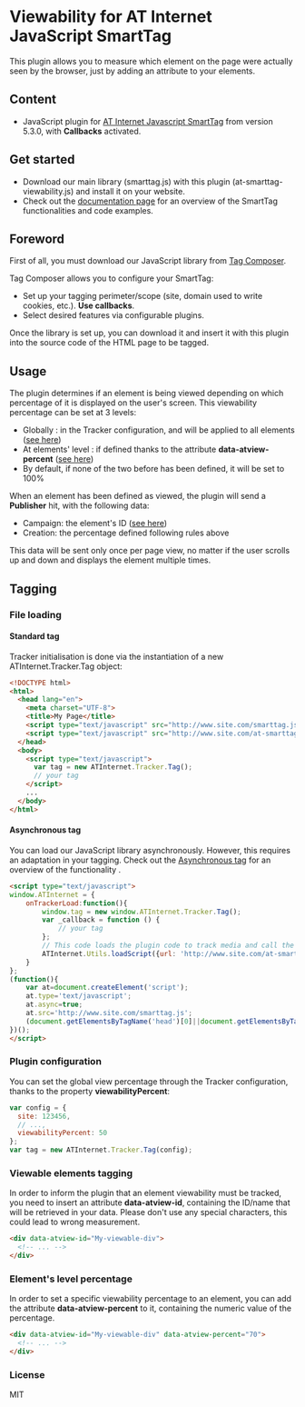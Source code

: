 # Viewability for AT Internet JavaScript SmartTag

This plugin allows you to measure which element on the page were actually seen by the browser, just by adding an attribute to your elements.

## Content

*	JavaScript plugin for [AT Internet Javascript SmartTag] from version 5.3.0, with **Callbacks** activated.

## Get started
* Download our main library (smarttag.js) with this plugin (at-smarttag-viewability.js) and install it on your website.
* Check out the [documentation page] for an overview of the SmartTag functionalities and code examples.

## Foreword
First of all, you must download our JavaScript library from [Tag Composer].

Tag Composer allows you to configure your SmartTag:

* Set up your tagging perimeter/scope (site, domain used to write cookies, etc.). **Use callbacks**.
* Select desired features via configurable plugins. 

Once the library is set up, you can download it and insert it with this plugin into the source code of the HTML page to be tagged.

## Usage

The plugin determines if an element is being viewed depending on which percentage of it is displayed on the user's screen.
This viewability percentage can be set at 3 levels:
* Globally : in the Tracker configuration, and will be applied to all elements ([see here](#plugin-configuration))
* At elements' level : if defined thanks to the attribute __data-atview-percent__ ([see here](#elements-level-percentage))
* By default, if none of the two before has been defined, it will be set to 100%

When an element has been defined as viewed, the plugin will send a **Publisher** hit, with the following data:
* Campaign: the element's ID ([see here](#viewable-elements-tagging))
* Creation: the percentage defined following rules above

This data will be sent only once per page view, no matter if the user scrolls up and down and displays the element multiple times.

## Tagging

### File loading

#### Standard tag

Tracker initialisation is done via the instantiation of a new ATInternet.Tracker.Tag object:

```html
<!DOCTYPE html>
<html>
  <head lang="en">
    <meta charset="UTF-8">
    <title>My Page</title>
    <script type="text/javascript" src="http://www.site.com/smarttag.js"></script>
    <script type="text/javascript" src="http://www.site.com/at-smarttag-viewability.js"></script>
  </head>
  <body>
    <script type="text/javascript">            
      var tag = new ATInternet.Tracker.Tag();
      // your tag
    </script>
    ...
  </body>
</html>
```

#### Asynchronous tag

You can load our JavaScript library asynchronously. However, this requires an adaptation in your tagging.
Check out the [Asynchronous tag] for an overview of the functionality . 

```html
<script type="text/javascript">
window.ATInternet = {
    onTrackerLoad:function(){
        window.tag = new window.ATInternet.Tracker.Tag();
        var _callback = function () {
            // your tag
        };
        // This code loads the plugin code to track media and call the '_callback' function after loading.
        ATInternet.Utils.loadScript({url: 'http://www.site.com/at-smarttag-viewability.js'}, _callback);
    }
};
(function(){      
    var at=document.createElement('script');
    at.type='text/javascript';   
    at.async=true;    
    at.src='http://www.site.com/smarttag.js';
    (document.getElementsByTagName('head')[0]||document.getElementsByTagName('body')[0]||document.getElementsByTagName('script')[0].parentNode).insertBefore(at,null);   
})();
</script>
```

### Plugin configuration

You can set the global view percentage through the Tracker configuration, thanks to the property __viewabilityPercent__:

```javascript
var config = {
  site: 123456,
  // ...,
  viewabilityPercent: 50
};
var tag = new ATInternet.Tracker.Tag(config);
```

### Viewable elements tagging

In order to inform the plugin that an element viewability must be tracked, you need to insert an attribute **data-atview-id**, containing the ID/name that will be retrieved in your data. Please don't use any special characters, this could lead to wrong measurement.

```html
<div data-atview-id="My-viewable-div">
  <!-- ... -->
</div>
```

### Element's level percentage

In order to set a specific viewability percentage to an element, you can add the attribute **data-atview-percent** to it, containing the numeric value of the percentage.

```html
<div data-atview-id="My-viewable-div" data-atview-percent="70">
  <!-- ... -->
</div>
```

### License
MIT

[documentation page]: <http://developers.atinternet-solutions.com/javascript-en/getting-started-javascript-en/tracker-initialisation-javascript-en/>
[Tag Composer]: <https://apps.atinternet-solutions.com/TagComposer/>
[Asynchronous tag]: <http://developers.atinternet-solutions.com/javascript-en/advanced-features-javascript-en/asynchronous-tag-javascript-en/>
[AT Internet Javascript SmartTag]: <http://developers.atinternet-solutions.com/javascript-en/getting-started-javascript-en/tracker-initialisation-javascript-en/>